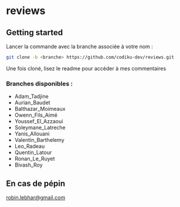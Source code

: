 # reviews

## Getting started 
Lancer la commande avec la branche associée à votre nom : 
```bash
git clone -b <branche> https://github.com/codiku-dev/reviews.git
```

Une fois cloné, lisez le readme pour accéder à mes commentaires

### Branches disponibles :

- Adam_Tadjine
- Aurian_Baudet
- Balthazar_Moimeaux
- Owenn_Fils_Aimé
- Youssef_El_Azzaoui
- Soleymane_Latreche
- Yanis_Allouani
- Valentin_Barthelemy
- Leo_Radeau
- Quentin_Latour
- Ronan_Le_Ruyet
- Bivash_Roy


## En cas de pépin

robin.lebhar@gmail.com
 

